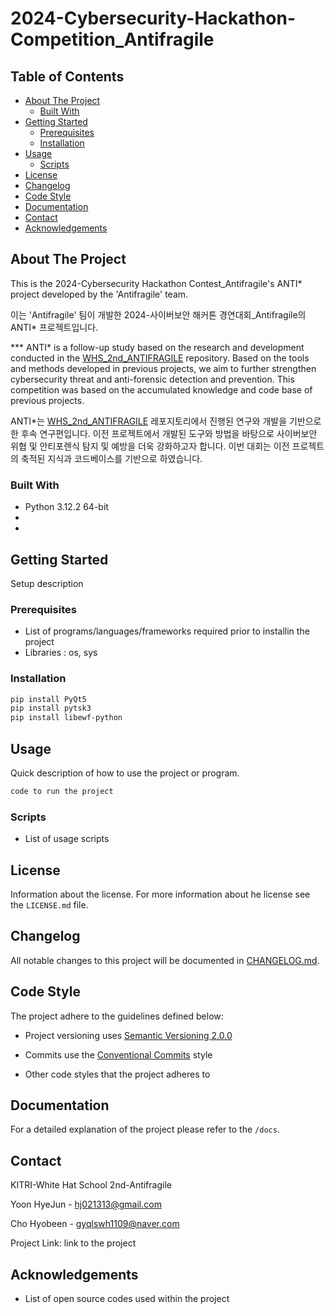 # 2024-Cybersecurity-Hackathon-Competition_Antifragile

## Table of Contents

- [About The Project](#about-the-project)
  - [Built With](#built-with)
- [Getting Started](#getting-started)
  - [Prerequisites](#prerequisites)
  - [Installation](#installation)
- [Usage](#usage)
  - [Scripts](#scripts)
- [License](#license)
- [Changelog](#changelog)
- [Code Style](#code-style)
- [Documentation](#documentation)
- [Contact](#contact)
- [Acknowledgements](#acknowledgements)

## About The Project

This is the 2024-Cybersecurity Hackathon Contest_Antifragile's ANTI* project developed by the 'Antifragile' team.

이는 'Antifragile' 팀이 개발한 2024-사이버보안 해커톤 경연대회_Antifragile의 ANTI* 프로젝트입니다.

*** ANTI* is a follow-up study based on the research and development conducted in the [WHS_2nd_ANTIFRAGILE](https://github.com/swyoo1121/WHS_2nd_ANTIFRAGILE) repository. Based on the tools and methods developed in previous projects, we aim to further strengthen cybersecurity threat and anti-forensic detection and prevention. This competition was based on the accumulated knowledge and code base of previous projects.

ANTI*는 [WHS_2nd_ANTIFRAGILE](https://github.com/swyoo1121/WHS_2nd_ANTIFRAGILE)  레포지토리에서 진행된 연구와 개발을 기반으로 한 후속 연구편입니다. 이전 프로젝트에서 개발된 도구와 방법을 바탕으로 사이버보안 위협 및 안티포렌식 탐지 및 예방을 더욱 강화하고자 합니다. 이번 대회는 이전 프로젝트의 축적된 지식과 코드베이스를 기반으로 하였습니다.


### Built With

- Python 3.12.2 64-bit
- 
- 

## Getting Started

Setup description

### Prerequisites

- List of programs/languages/frameworks required prior to installin the project
- Libraries : os, sys

### Installation

```bash
pip install PyQt5
pip install pytsk3
pip install libewf-python
```

## Usage

Quick description of how to use the project or program.

```bash
code to run the project
```

### Scripts

- List of usage scripts

## License

Information about the license.
For more information about he license see the `LICENSE.md` file.

## Changelog

All notable changes to this project will be documented
in [CHANGELOG.md](https://gitlab.rackhost.hu/rackhost/wp-tudasbazis/-/blob/master/README.md).

## Code Style

The project adhere to the guidelines defined below:

- Project versioning uses [Semantic Versioning 2.0.0](https://semver.org/)
- Commits use the [Conventional Commits](https://www.conventionalcommits.org/en/v1.0.0/) style

- Other code styles that the project adheres to

## Documentation

For a detailed explanation of the project please refer to
the `/docs`.

## Contact

KITRI-White Hat School 2nd-Antifragile

Yoon HyeJun - [hj021313@gmail.com](hj021313@gmail.com)

Cho Hyobeen - [gyqlswh1109@naver.com](gyqlswh1109@naver.com) 

Project Link: link to the project

## Acknowledgements

- List of open source codes used within the project
